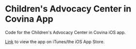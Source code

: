 # Children's Advocacy Center in Covina App

Code for the Children's Advocacy Center in Covina iOS app.

[Link](https://itunes.apple.com/us/app/childrens-advocacy-center/id1075992273?mt=8 "CAC Covina") to view the app on iTunes/the iOS App Store.
